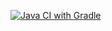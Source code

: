 [![Java CI with Gradle](https://github.com/KirillZakharoV24/Dz5Patterns/actions/workflows/main.yml/badge.svg)](https://github.com/KirillZakharoV24/Dz5Patterns/actions/workflows/main.yml)
